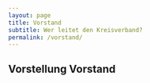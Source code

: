 ```yaml
---
layout: page
title: Vorstand
subtitle: Wer leitet den Kreisverband?
permalink: /vorstand/
---
```

## Vorstellung Vorstand
